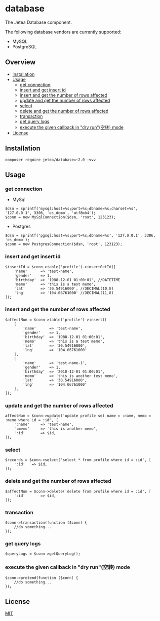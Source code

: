 # database
The Jetea Database component. 

The following database vendors are currently supported:

- MySQL
- PostgreSQL

## Overview

* [Installation](#installation)
* [Usage](#usage)
  * [get connection](#get-connection)
  * [insert and get insert id](#insert-and-get-insert-id)
  * [insert and get the number of rows affected](#insert-and-get-the-number-of-rows-affected)
  * [update and get the number of rows affected](#update-and-get-the-number-of-rows-affected)
  * [select](#select)
  * [delete and get the number of rows affected](#delete-and-get-the-number-of-rows-affected)
  * [transaction](#transaction)
  * [get query logs](#get-query-logs)
  * [execute the given callback in "dry run"(空转) mode](#execute-the-given-callback-in-dry-run空转-mode)
* [License](#license)

## Installation

```
composer require jetea/database=~2.0 -vvv
```

## Usage

### get connection

* MySql

```
$dsn = sprintf('mysql:host=%s;port=%s;dbname=%s;charset=%s', '127.0.0.1', 3306, 'es_demo', 'utf8mb4');
$conn = new MySqlConnection($dsn, 'root', 123123);
```

* Postgres

```
$dsn = sprintf('pgsql:host=%s;port=%s;dbname=%s', '127.0.0.1', 3306, 'es_demo');
$conn = new PostgresConnection($dsn, 'root', 123123);
```

### insert and get insert id

```
$insertId = $conn->table('profile')->insertGetId([
    'name'      => 'test-name',
    'gender'    => 1,
    'birthday'  => '1988-12-01 01:00:01', //DATETIME
    'memo'      => 'this is a test memo',
    'lat'       => '30.54916000', //DECIMAL(10,8)
    'lng'       => '104.06761000' //DECIMAL(11,8)
]);
```

### insert and get the number of rows affected

```
$affectNum = $conn->table('profile')->insert([
    [
        'name'      => 'test-name',
        'gender'    => 1,
        'birthday'  => '1988-12-01 01:00:01',
        'memo'      => 'this is a test memo',
        'lat'       => '30.54916000',
        'lng'       => '104.06761000'
    ],
    [
        'name'      => 'test-name-1',
        'gender'    => 1,
        'birthday'  => '2010-12-01 01:00:01',
        'memo'      => 'this is another test memo',
        'lat'       => '30.54916000',
        'lng'       => '104.06761000'
    ],
]);
```

### update and get the number of rows affected

```
affectNum = $conn->update('update profile set name = :name, memo = :memo where id = :id', [
    ':name'     => 'test-name',
    ':memo'     => 'this is another memo',
    ':id'       => $id,
]);
```

### select

```
$records = $conn->select('select * from profile where id = :id', [
    ':id'   => $id,
]);
```

### delete and get the number of rows affected

```
$affectNum = $conn->delete('delete from profile where id = :id', [
    ':id'       => $id,
]);
```

### transaction
```
$conn->transaction(function ($conn) {
    //do something...
});
```

### get query logs

```
$queryLogs = $conn->getQueryLog();
```

### execute the given callback in "dry run"(空转) mode

```
$conn->pretend(function ($conn) {
    //do something...
});
```

## License

[MIT](https://opensource.org/licenses/MIT)

